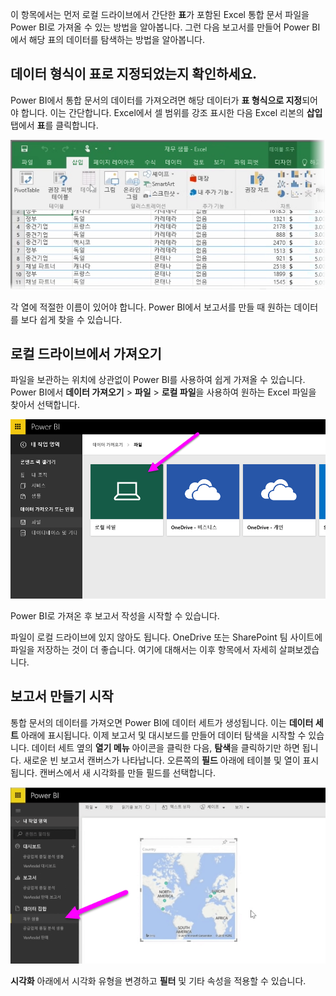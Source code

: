 이 항목에서는 먼저 로컬 드라이브에서 간단한 **표**가 포함된 Excel 통합 문서 파일을 Power BI로 가져올 수 있는 방법을 알아봅니다. 그런 다음 보고서를 만들어 Power BI에서 해당 표의 데이터를 탐색하는 방법을 알아봅니다.

## <a name="make-sure-your-data-is-formatted-as-a-table"></a>데이터 형식이 표로 지정되었는지 확인하세요.
Power BI에서 통합 문서의 데이터를 가져오려면 해당 데이터가 **표 형식으로 지정**되어야 합니다. 이는 간단합니다. Excel에서 셀 범위를 강조 표시한 다음 Excel 리본의 **삽입** 탭에서 **표**를 클릭합니다.

![](media/5-2-upload-excel/5-2_1.png)

각 열에 적절한 이름이 있어야 합니다. Power BI에서 보고서를 만들 때 원하는 데이터를 보다 쉽게 찾을 수 있습니다.

## <a name="import-from-a-local-drive"></a>로컬 드라이브에서 가져오기
파일을 보관하는 위치에 상관없이 Power BI를 사용하여 쉽게 가져올 수 있습니다. Power BI에서 **데이터 가져오기** > **파일** > **로컬 파일**을 사용하여 원하는 Excel 파일을 찾아서 선택합니다.

![](media/5-2-upload-excel/5-2_2.png)

Power BI로 가져온 후 보고서 작성을 시작할 수 있습니다.

파일이 로컬 드라이브에 있지 않아도 됩니다. OneDrive 또는 SharePoint 팀 사이트에 파일을 저장하는 것이 더 좋습니다. 여기에 대해서는 이후 항목에서 자세히 살펴보겠습니다.

## <a name="start-creating-reports"></a>보고서 만들기 시작
통합 문서의 데이터를 가져오면 Power BI에 데이터 세트가 생성됩니다. 이는 **데이터 세트** 아래에 표시됩니다. 이제 보고서 및 대시보드를 만들어 데이터 탐색을 시작할 수 있습니다. 데이터 세트 옆의 **열기 메뉴** 아이콘을 클릭한 다음, **탐색**을 클릭하기만 하면 됩니다. 새로운 빈 보고서 캔버스가 나타납니다. 오른쪽의 **필드** 아래에 테이블 및 열이 표시됩니다. 캔버스에서 새 시각화를 만들 필드를 선택합니다.

![](media/5-2-upload-excel/5-2_3.png)

**시각화** 아래에서 시각화 유형을 변경하고 **필터** 및 기타 속성을 적용할 수 있습니다.

